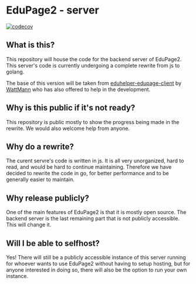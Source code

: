 # EduPage2 - server
[![codecov](https://codecov.io/gh/DislikesSchool/EduPage2-server/graph/badge.svg?token=BXliJAEhQz)](https://codecov.io/gh/DislikesSchool/EduPage2-server)
## What is this?
This repository will house the code for the backend server of EduPage2. This server's code is currently undergoing a complete rewrite from js to golang.

The base of this version will be taken from [eduhelper-edupage-client](https://github.com/WattMann/eduhelper-edupage-client) by [WattMann](https://github.com/WattMann) who has also offered to help in the development.
## Why is this public if it's not ready?
This repository is public mostly to show the progress being made in the rewrite. We would also welcome help from anyone.
## Why do a rewrite?
The curent servre's code is written in js. It is all very unorganized, hard to read, and would be hard to continue maintaining. Therefore we have decided to rewrite the code in go, for better performance and to be generally easier to maintain.
## Why release publicly?
One of the main features of EduPage2 is that it is mostly open source. The backend server is the last remaining part that is not publicly accessible. This will change it.
## Will I be able to selfhost?
Yes! There will still be a publicly accessible instance of this server running for whoever wants to use EduPage2 without having to setup hosting, but for anyone interested in doing so, there will also be the option to run your own instance.
